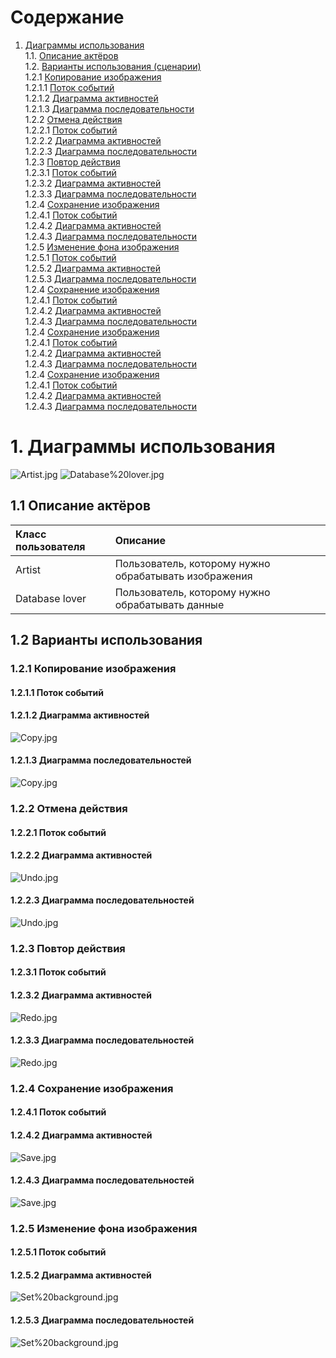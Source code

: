 # Содержание
1. [Диаграммы использования](#1) <br>
	1.1. [Описание актёров](#1.1) <br> 
	1.2. [Варианты использования (сценарии)](#1.2) <br>
		1.2.1 [Копирование изображения](#1.2.1) <br>
      			1.2.1.1 [Поток событий](#1.2.1.1) <br>
      			1.2.1.2 [Диаграмма активностей](#1.2.1.2) <br>
      			1.2.1.3 [Диаграмма последовательности](#1.2.1.3) <br>
		1.2.2 [Отмена действия](#1.2.2) <br>
      			1.2.2.1 [Поток событий](#1.2.2.1) <br>
      			1.2.2.2 [Диаграмма активностей](#1.2.2.2) <br>
      			1.2.2.3 [Диаграмма последовательности](#1.2.2.3) <br>
		1.2.3 [Повтор действия](#1.2.3) <br>
      			1.2.3.1 [Поток событий](#1.2.3.1) <br>
      			1.2.3.2 [Диаграмма активностей](#1.2.3.2) <br>
      			1.2.3.3 [Диаграмма последовательности](#1.2.3.3) <br>
		1.2.4 [Сохранение изображения](#1.2.4) <br>
      			1.2.4.1 [Поток событий](#1.2.4.1) <br>
      			1.2.4.2 [Диаграмма активностей](#1.2.4.2) <br>
      			1.2.4.3 [Диаграмма последовательности](#1.2.4.3) <br>
		1.2.5 [Изменение фона изображения](#1.2.5) <br>
      			1.2.5.1 [Поток событий](#1.2.5.1) <br>
      			1.2.5.2 [Диаграмма активностей](#1.2.5.2) <br>
      			1.2.5.3 [Диаграмма последовательности](#1.2.5.3) <br>
		1.2.4 [Сохранение изображения](#1.2.4) <br>
      			1.2.4.1 [Поток событий](#1.2.4.1) <br>
      			1.2.4.2 [Диаграмма активностей](#1.2.4.2) <br>
      			1.2.4.3 [Диаграмма последовательности](#1.2.4.3) <br>
		1.2.4 [Сохранение изображения](#1.2.4) <br>
      			1.2.4.1 [Поток событий](#1.2.4.1) <br>
      			1.2.4.2 [Диаграмма активностей](#1.2.4.2) <br>
      			1.2.4.3 [Диаграмма последовательности](#1.2.4.3) <br>
		1.2.4 [Сохранение изображения](#1.2.4) <br>
      			1.2.4.1 [Поток событий](#1.2.4.1) <br>
      			1.2.4.2 [Диаграмма активностей](#1.2.4.2) <br>
      			1.2.4.3 [Диаграмма последовательности](#1.2.4.3) <br>
 # 1. Диаграммы использования <a name = "1"></a>
 ![Artist.jpg](https://github.com/Anastasiyabordak/Anadat/blob/master/Diagram/Use%20case/Artist.jpg)
 ![Database%20lover.jpg](https://github.com/Anastasiyabordak/Anadat/blob/master/Diagram/Use%20case/Database%20lover.jpg)
 ## 1.1 Описание актёров <a name = "1.1"></a>
 
Класс пользователя     | Описание
:----------------------|:-------------------------------------------------------
Artist  | Пользователь, которому нужно обрабатывать изображения
Database lover| Пользователь, которому нужно обрабатывать данные

## 1.2 Варианты использования <a name = "1.2"></a>

### 1.2.1 Копирование изображения <a name = "1.2.1"></a>
#### 1.2.1.1 Поток событий <a name = "1.2.1.1"></a>
#### 1.2.1.2 Диаграмма активностей <a name = "1.2.1.2"></a>
![Copy.jpg](https://github.com/Anastasiyabordak/Anadat/blob/master/Diagram/Activity/Artist/Copy.jpg)
#### 1.2.1.3 Диаграмма последовательностей <a name = "1.2.1.3"></a>
![Copy.jpg](https://github.com/Anastasiyabordak/Anadat/blob/master/Diagram/Sequence/Artist/Copy.jpg)

### 1.2.2 Отмена действия <a name = "1.2.2"></a>
#### 1.2.2.1 Поток событий <a name = "1.2.2.1"></a>
#### 1.2.2.2 Диаграмма активностей <a name = "1.2.2.2"></a>
![Undo.jpg](https://github.com/Anastasiyabordak/Anadat/blob/master/Diagram/Activity/Artist/Undo.jpg)
#### 1.2.2.3 Диаграмма последовательностей <a name = "1.2.2.3"></a>
![Undo.jpg](https://github.com/Anastasiyabordak/Anadat/blob/master/Diagram/Sequence/Artist/Undo.jpg)

### 1.2.3 Повтор действия <a name = "1.2.3"></a>
#### 1.2.3.1 Поток событий <a name = "1.2.3.1"></a>
#### 1.2.3.2 Диаграмма активностей <a name = "1.2.3.2"></a>
![Redo.jpg](https://github.com/Anastasiyabordak/Anadat/blob/master/Diagram/Activity/Artist/Redo.jpg)
#### 1.2.3.3 Диаграмма последовательностей <a name = "1.2.3.3"></a>
![Redo.jpg](https://github.com/Anastasiyabordak/Anadat/blob/master/Diagram/Sequence/Artist/Redo.jpg)


### 1.2.4 Сохранение изображения <a name = "1.2.4"></a>
#### 1.2.4.1 Поток событий <a name = "1.2.4.1"></a>
#### 1.2.4.2 Диаграмма активностей <a name = "1.2.4.2"></a>
![Save.jpg](https://github.com/Anastasiyabordak/Anadat/blob/master/Diagram/Activity/Artist/Save.jpg)
#### 1.2.4.3 Диаграмма последовательностей <a name = "1.2.4.3"></a>
![Save.jpg](https://github.com/Anastasiyabordak/Anadat/blob/master/Diagram/Sequence/Artist/Save.jpg)

### 1.2.5 Изменение фона изображения <a name = "1.2.5"></a>
#### 1.2.5.1 Поток событий <a name = "1.2.5.1"></a>
#### 1.2.5.2 Диаграмма активностей <a name = "1.2.5.2"></a>
![Set%20background.jpg](https://github.com/Anastasiyabordak/Anadat/blob/master/Diagram/Sequence/Artist/Set%20background.jpg)
#### 1.2.5.3 Диаграмма последовательностей <a name = "1.2.5.3"></a>
![Set%20background.jpg](https://github.com/Anastasiyabordak/Anadat/blob/master/Diagram/Sequence/Artist/Set%20background.jpg)
